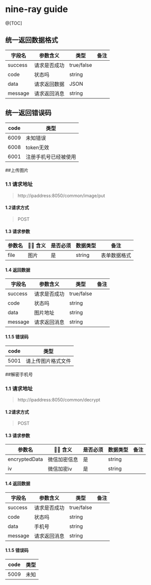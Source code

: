 # nine-ray guide
@[TOC] 
## 统一返回数据格式
| 字段名        | 参数含义     | 类型   | 备注 |
| ------------- | ------------ | ------ | ---- |
| success            | 请求是否成功       | true/false |      |
| code     | 状态吗   | string |      |
| data     | 请求返回数据  | JSON   |      |
| message      | 请求返回消息 | string |      |

## 统一返回错误码
| code        | 类型     | 
| ------------- | ------------ | 
| 6009            | 未知错误       | 
| 6008     | token无效   | 
| 6001     | 注册手机号已经被使用  | 



##上传图片

### 1.1 请求地址

> http://ipaddress:8050/common/image/put

#### 1.2请求方式
> POST

#### 1.3 请求参数
| 参数名         |  含义       | 是否必须 | 数据类型 | 备注                                                           |
| -------------- | ------------- | -------- | -------- | -------------------------------------------------------------- |
| file      | 图片    | 是      | string   |      表单数据格式                                                          |


#### 1.4 返回数据
   | 字段名        | 参数含义     | 类型   | 备注 |
   | ------------- | ------------ | ------ | ---- |
   | success            | 请求是否成功       | true/false |      |
   | code     | 状态吗   | string |      |
   | data     | 图片地址  | string   |      |
   | message      | 请求返回消息 | string |      |
#### 1.1.5 错误码
| code        | 类型     | 
| ------------- | ------------ | 
| 5001     | 请上传图片格式文件  | 

##解密手机号

### 1.1 请求地址

> http://ipaddress:8050/common/decrypt

#### 1.2请求方式
> POST

#### 1.3 请求参数
| 参数名         |  含义       | 是否必须 | 数据类型 | 备注                                                           |
| -------------- | ------------- | -------- | -------- | -------------------------------------------------------------- |
| encryptedData      | 微信加密信息    | 是      | string   |                                                                |
| iv      | 微信加密iv    | 是      | string   |                                                                |


#### 1.4 返回数据
   | 字段名        | 参数含义     | 类型   | 备注 |
   | ------------- | ------------ | ------ | ---- |
   | success            | 请求是否成功       | true/false |      |
   | code     | 状态吗   | string |      |
   | data     | 手机号  | string   |      |
   | message      | 请求返回消息 | string |      |
#### 1.1.5 错误码
| code        | 类型     | 
| ------------- | ------------ | 
| 5009     | 未知  | 






